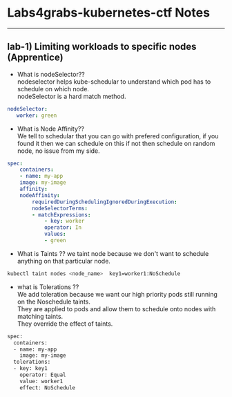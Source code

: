 # Labs4grabs-kubernetes-ctf Notes 

---

## lab-1) Limiting workloads to specific nodes (Apprentice)   
- What is nodeSelector??  
  nodeselector helps kube-schedular to understand which pod has to schedule on which node. <br>
  nodeSelector is a hard match method.  
  
```yaml
nodeSelector:
   worker: green
```

- What is  Node Affinity?? <br>
  We tell to schedular that you can go with prefered configuration, if you found it then we can schedule on this if not then schedule on random node, no issue from my side.

```yaml
spec:
    containers:
    - name: my-app
    image: my-image
    affinity:
    nodeAffinity:
        requiredDuringSchedulingIgnoredDuringExecution:
        nodeSelectorTerms:
        - matchExpressions:
            - key: worker
            operator: In
            values:
            - green
```

 - What is Taints ??
   we taint node because we don't want to schedule anything on that particular node.

```bash
kubectl taint nodes <node_name>  key1=worker1:NoSchedule
```

- what is Tolerations ?? <br>
  We add toleration because we want our high priority pods still running on the Noschedule taints. <br>
  They are applied to pods and allow them to schedule onto nodes with matching taints. <br>
  They override the effect of taints.

```bash
spec:
  containers:
  - name: my-app
    image: my-image
  tolerations:
  - key: key1
    operator: Equal
    value: worker1
    effect: NoSchedule
```




